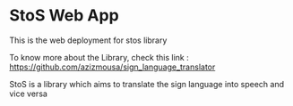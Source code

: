 # StoS Web App

This is the web deployment for stos library

To know more about the Library, check this link : https://github.com/azizmousa/sign_language_translator

StoS is a library which aims to translate the sign language into speech and vice versa
